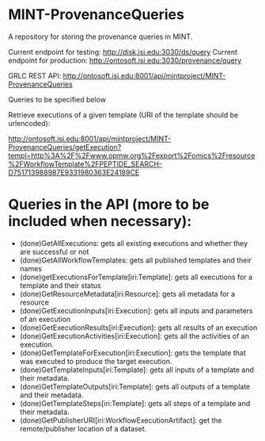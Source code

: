# MINT-ProvenanceQueries
A repository for storing the provenance queries in MINT.

Current endpoint for testing: http://disk.isi.edu:3030/ds/query
Current endpoint for production: http://ontosoft.isi.edu:3030/provenance/query

GRLC REST API: http://ontosoft.isi.edu:8001/api/mintproject/MINT-ProvenanceQueries

Queries to be specified below

Retrieve executions of a given template (URI of the template should be urlencoded): 

http://ontosoft.isi.edu:8001/api/mintproject/MINT-ProvenanceQueries/getExecution?templ=http%3A%2F%2Fwww.opmw.org%2Fexport%2Fomics%2Fresource%2FWorkflowTemplate%2FPEPTIDE_SEARCH-D751713988987E9331980363E24189CE

# Queries in the API (more to be included when necessary):

* (done)GetAllExecutions: gets all existing executions and whether they are successful or not
* (done)GetAllWorkflowTemplates: gets all published templates and their names
* (done)getExecutionsForTemplate[iri:Template]: gets all executions for a template and their status
* (done)GetResourceMetadata[iri:Resource]: gets all metadata for a resource
* (done)GetExecutionInputs[iri:Execution]: gets all inputs and parameters of an execution 
* (done)GetExecutionResults[iri:Execution]: gets all results of an execution
* (done)GetExecutionActivities[iri:Execution]: gets all the activities of an execution.
* (done)GetTemplateForExecution[iri:Execution]: gets the template that was executed to produce the target execution.
* (done)GetTemplateInputs[iri:Template]: gets all inputs of a template and their metadata.
* (done)GetTemplateOutputs[iri:Template]: gets all outputs of a template and their metadata.
* (done)GetTemplateSteps[iri:Template]: gets all steps of a template and their metadata.
* (done)GetPublisherURI[iri:WorkflowExecutionArtifact]: get the remote/publisher location of a dataset.

